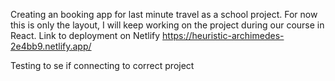 Creating an booking app for last minute travel as a school project. For now this is only the layout, I will keep working on the project during our course in React.
Link to deployment on Netlify
https://heuristic-archimedes-2e4bb9.netlify.app/

Testing to se if connecting to correct project